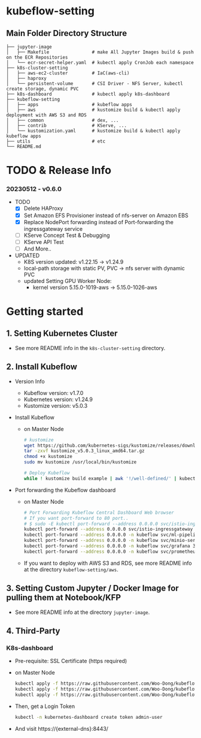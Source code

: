 # kubeflow-setting

## Main Folder Directory Structure
    ├── jupyter-image  
    │   ├── Makefile                # make All Jupyter Images build & push on the ECR Repositories  
    │   └── ecr-secret-helper.yaml  # kubectl apply CronJob each namespace  
    ├── k8s-cluster-setting  
    │   ├── aws-ec2-cluster         # IaC(aws-cli)  
    │   ├── haproxy  
    │   └── persistent-volume       # CSI Driver - NFS Server, kubectl create storage, dynamic PVC
    ├── k8s-dashboard               # kubectl apply k8s-dashboard  
    ├── kubeflow-setting  
    │   ├── apps                    # kubeflow apps
    │   ├── aws                     # kustomize build & kubectl apply deployment with AWS S3 and RDS  
    │   ├── common                  # dex, ...
    │   ├── contrib                 # KServe, ...
    │   └── kustomization.yaml      # kustomize build & kubectl apply kubeflow apps  
    ├── utils                       # etc  
    └── README.md  


# TODO & Release Info

### 20230512 - v0.6.0
* TODO
    - [x] Delete HAProxy 
    - [x] Set Amazon EFS Provisioner instead of nfs-server on Amazon EBS
    - [x] Replace NodePort forwarding instead of Port-forwarding the ingressgateway service
    - [ ] KServe Concept Test & Debugging
    - [ ] KServe API Test
    - [ ] And More..

* UPDATED
    + K8S version updated: v1.22.15 -> v1.24.9
    + local-path storage with static PV, PVC -> nfs server with dynamic PVC
    + updated Setting GPU Worker Node: 
        - kernel version 5.15.0-1019-aws -> 5.15.0-1026-aws


# Getting started

## 1. Setting Kubernetes Cluster
* See more README info in the `k8s-cluster-setting` directory.


## 2. Install Kubeflow
* Version Info
    - Kubeflow version: v1.7.0
    - Kubernetes version: v1.24.9
    - Kustomize version: v5.0.3

* Install Kubeflow
     - on Master Node
        ```sh
        # kustomize
        wget https://github.com/kubernetes-sigs/kustomize/releases/download/kustomize%2Fv5.0.3/kustomize_v5.0.3_linux_amd64.tar.gz
        tar -zxvf kustomize_v5.0.3_linux_amd64.tar.gz
        chmod +x kustomize
        sudo mv kustomize /usr/local/bin/kustomize

        # Deploy Kubeflow
        while ! kustomize build example | awk '!/well-defined/' | kubectl apply -f -; do echo "Retrying to apply resources"; sleep 10; done
        ```

* Port forwarding the Kubeflow dashboard
    - on Master Node
        ```sh
        # Port Forwarding Kubeflow Central Dashboard Web browser 
        # If you want port-forward to 80 port..
        # $ sudo -E kubectl port-forward --address 0.0.0.0 svc/istio-ingressgateway -n istio-system 80:80 &
        kubectl port-forward --address 0.0.0.0 svc/istio-ingressgateway -n istio-system 8080:80 & # Replace via HaProxy config(Listening 31691 port, exposing NodePort of istio-ingressgateway service)
        kubectl port-forward --address 0.0.0.0 -n kubeflow svc/ml-pipeline 8888:8888 &
        kubectl port-forward --address 0.0.0.0 -n kubeflow svc/minio-service 9000:9000 &
        kubectl port-forward --address 0.0.0.0 -n kubeflow svc/grafana 30525:3000 &
        kubectl port-forward --address 0.0.0.0 -n kubeflow svc/prometheus 30526:9090 &
        ```

    * If you want to deploy with AWS S3 and RDS, see more README info at the directory `kubeflow-setting/aws`.

## 3. Setting Custom Jupyter / Docker Image for pulling them at Notebook/KFP 
* See more README info at the directory `jupyter-image`.


## 4. Third-Party

### K8s-dashboard
* Pre-requisite: SSL Certificate (https required)
* on Master Node
    ```sh
    kubectl apply -f https://raw.githubusercontent.com/Woo-Dong/kubeflow-setting/master/k8s-dashboard/k8s-dashboard.yaml
    kubectl apply -f https://raw.githubusercontent.com/Woo-Dong/kubeflow-setting/master/k8s-dashboard/metrics-server.yaml
    kubectl apply -f https://raw.githubusercontent.com/Woo-Dong/kubeflow-setting/master/k8s-dashboard/rbac.yaml
    ```

* Then, get a Login Token
    ```sh
    kubectl -n kubernetes-dashboard create token admin-user
    ```

* And visit https://{external-dns}:8443/
